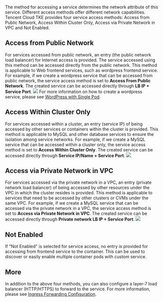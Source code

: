 The method for accessing a service determines the network attribute of this service. Different access methods offer different network capabilities. Tencent Cloud TKE provides four service access methods: Access from Public Network, Access Within Cluster Only, Access via Private Network in VPC and Not Enabled.

## Access from Public Network
For services accessed from public network, an entry (the public network load balancer) for Internet access is provided. The service accessed using this method can be accessed directly from the public network. This method is applicable to Web frontend services, such as wordpress frontend service.
For example, if we create a wordpress service that can be accessed from public network, the service access method is set to **Access From Public Network**. The created service can be accessed directly through **LB IP + Service Port**.
![](https://main.qcloudimg.com/raw/2bee0bd98206821be4bf608beb4a08c5.png)
For more information on how to create a wordpress service, please see [WordPress with Single Pod](https://intl.cloud.tencent.com/document/product/457/7205).

## Access Within Cluster Only
For services accessed within a cluster, an entry (service IP) of being accessed by other services or containers within the cluster is provided. This method is applicable to MySQL and other database services to ensure the isolation among service networks.
For example, if we create a MySQL service that can be accessed within a cluster only, the service access method is set to **Access Within Cluster Only**. The created service can be accessed directly through **Service IP/Name + Service Port**.
![](https://main.qcloudimg.com/raw/bccd987374e809e7747b93ef641778a8.png)

## Access via Private Network in VPC
For services accessed via the private network in a VPC, an entry (private network load balancer) of being accessed by other resources under the VPC in which the cluster resides is provided. This method is applicable to services that need to be accessed by other clusters or CVMs under the same VPC.
For example, if we create a MySQL service that can be accessed via the private network in a VPC, the service access method is set to **Access via Private Network in VPC**. The created service can be accessed directly through **Private network LB IP + Service Port**.
![](https://main.qcloudimg.com/raw/c6a5f1ab032972297807277231d3480e.png)

## Not Enabled
If "Not Enabled" is selected for service access, no entry is provided for accessing from frontend service to the container. This can be used to discover or easily enable multiple container pods with custom service.

## More
In addition to the above four methods, you can also configure a layer-7 load balancer (HTTP/HTTPS) to forward to the service. For more information, please see [Ingress Forwarding Configuration](https://intl.cloud.tencent.com/document/product/457/9111).

